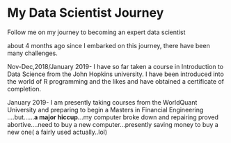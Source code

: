 # My Data Scientist Journey
Follow me on my journey to becoming an expert data scientist

about 4 months ago since I embarked on this journey, there have been many challenges. 

Nov-Dec,2018/January 2019-  I have so far taken a course in Introduction to Data Science from the John Hopkins  university. I have been introduced into the world of R programming and the likes and have obtained a certificate of completion. 

January 2019-   I am presently taking courses from the WorldQuant University and preparing to begin a Masters in Financial Engineering
....but......**a major hiccup.**..my computer broke down and repairing proved abortive....need to buy a new computer...presently saving money to buy a new one( a fairly used actually..lol)
